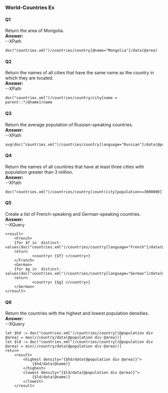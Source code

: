 ### World-Countries Ex
#### Q1
Return the area of Mongolia.   
**Answer:**  
--XPath
```XPath
doc("countries.xml")/countries/country[@name="Mongolia"]/data(@area)
```
#### Q2
Return the names of all cities that have the same name as the country in which they are located.  
**Answer:**  
--XPath
```XPath
doc("countries.xml")/countries/country/city[name = parent::*/@name]/name
```
#### Q3
Return the average population of Russian-speaking countries.   
**Answer:**  
--XPath
```XPath
avg(doc("countries.xml")/countries/country[language="Russian"]/data(@population))
```
#### Q4
Return the names of all countries that have at least three cities with population greater than 3 million.   
**Answer:**  
--XPath
```XPath
doc("countries.xml")/countries/country[count(city[population>=3000000])>2]/data(@name)
```
#### Q5
Create a list of French-speaking and German-speaking countries.  
**Answer:**  
--XQuery
```XQuery
<result>
    <French>
    {for $f in  distinct-values(doc("countries.xml")/countries/country[language="French"]/data(@name))   
    return
            <country> {$f} </country>}
    </French>
    <German>
    {for $g in  distinct-values(doc("countries.xml")/countries/country[language="German"]/data(@name))   
    return
            <country> {$g} </country>}
    </German>
</result>
```
#### Q6
Return the countries with the highest and lowest population densities.  
**Answer:**  
--XQuery
```XQuery
let $hd := doc("countries.xml")/countries/country[(@population div @area) = max(//country/data(@population div @area))]
let $ld := doc("countries.xml")/countries/country[(@population div @area) = min(//country/data(@population div @area))]
return
    <result>
        <highest density="{$hd/data(@population div @area)}">
            {$hd/data(@name)}
        </highest>
        <lowest density="{$ld/data(@population div @area)}">
            {$ld/data(@name)}
        </lowest>
    </result>
```
